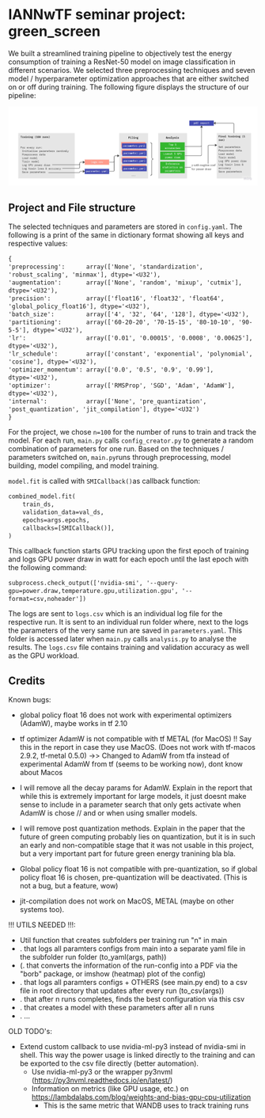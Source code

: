 # IANNwTF seminar project: green_screen

We built a streamlined training pipeline to objectively test the energy consumption of training a ResNet-50 model on image classification in different scenarios. We selected three preprocessing techniques and seven model / hyperparameter optimization approaches that are either switched on or off during training. The following figure displays the structure of our pipeline:

![Figure 1: project pipeline](pipeline.jpg)

## Project and File structure

The selected techniques and parameters are stored in `config.yaml`. The following is a print of the same in dictionary format showing all keys and respective values:

```
{
'preprocessing':      array(['None', 'standardization', 'robust_scaling', 'minmax'], dtype='<U32'),
'augmentation':       array(['None', 'random', 'mixup', 'cutmix'], dtype='<U32'),
'precision':          array(['float16', 'float32', 'float64', 'global_policy_float16'], dtype='<U32'),
'batch_size':         array(['4', '32', '64', '128'], dtype='<U32'),
'partitioning':       array(['60-20-20', '70-15-15', '80-10-10', '90-5-5'], dtype='<U32'),
'lr':                 array(['0.01', '0.00015', '0.0008', '0.00625'], dtype='<U32'),
'lr_schedule':        array(['constant', 'exponential', 'polynomial', 'cosine'], dtype='<U32'),
'optimizer_momentum': array(['0.0', '0.5', '0.9', '0.99'], dtype='<U32'),
'optimizer':          array(['RMSProp', 'SGD', 'Adam', 'AdamW'], dtype='<U32'),
'internal':           array(['None', 'pre_quantization', 'post_quantization', 'jit_compilation'], dtype='<U32')
}
```

For the project, we chose `n=100` for the number of runs to train and track the model. For each run, `main.py` calls `config_creator.py` to generate a random combination of parameters for one run. Based on the techniques / parameters switched on, `main.py`runs through preprocessing, model building, model compiling, and model training.

`model.fit` is called with `SMICallback()`as callback function:

```
combined_model.fit(
    train_ds,
    validation_data=val_ds,
    epochs=args.epochs,
    callbacks=[SMICallback()],
)
```

This callback function starts GPU tracking upon the first epoch of training and logs GPU power draw in watt for each epoch until the last epoch with the following command:

```
subprocess.check_output(['nvidia-smi', '--query-gpu=power.draw,temperature.gpu,utilization.gpu', '--format=csv,noheader'])
```

The logs are sent to `logs.csv` which is an individual log file for the respective run. It is sent to an individual run folder where, next to the logs the parameters of the very same run are saved in `parameters.yaml`. This folder is accessed later when `main.py` calls `analysis.py` to analyse the results. The `logs.csv` file contains training and validation accuracy as well as the GPU workload.





## Credits








Known bugs:
- global policy float 16 does not work with experimental optimizers (AdamW), maybe works in tf 2.10
- tf optimizer AdamW is not compatible with tf METAL (for MacOS) !! Say this in the report in case they use MacOS. (Does not work with tf-macos 2.9.2, tf-metal 0.5.0)
->> Changed to AdamW from tfa instead of experimental AdamW from tf (seems to be working now), dont know about Macos

- I will remove all the decay params for AdamW. Explain in the report that while this is extremely important for large models, it just doesnt make sense to include in a parameter search that only gets activate when AdamW is chose // and or when using smaller models.
- I will remove post quantization methods. Explain in the paper that the future of green computing probably lies on quantization, but it is in such an early and non-compatible stage that it was not usable in this project, but a very important part for future green energy tranining bla bla.

- Global policy float 16 is not compatible with pre-quantization, so if global policy float 16 is chosen, pre-quantization will be deactivated. (This is not a bug, but a feature, wow)

- jit-compilation does not work on MacOS, METAL (maybe on other systems too).





!!! UTILS NEEDED !!!:
- Util function that creates subfolders per training run "n" in main
- . that logs all paramters configs from main into a separate yaml file in the subfolder run folder (to_yaml(args, path))
- (. that converts the information of the run-config into a PDF via the "borb" package, or imshow (heatmap) plot of the config)
- . that logs all paramters configs + OTHERS (see main.py end) to a csv file in root directory that updates after every run (to_csv(args))
- . that after n runs completes, finds the best configuration via this csv
- . that creates a model with these parameters after all n runs
- . ...




OLD TODO's: 
* Extend custom callback to use nvidia-ml-py3 instead of nvidia-smi in shell. This way the power usage is linked directly to the training and can be exported to the csv file directly (better automation). 
  * Use nvidia-ml-py3 or the wrapper py3nvml (https://py3nvml.readthedocs.io/en/latest/)
  * Information on metrics (like GPU usage, etc.) on https://lambdalabs.com/blog/weights-and-bias-gpu-cpu-utilization
      * This is the same metric that WANDB uses to track training runs



